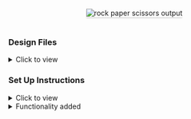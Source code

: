 



<br/>
<div style="text-align: center;">
    <img src="https://assets.ccbp.in/frontend/content/react-js/rock-paper-scissors-output.gif" alt="rock paper scissors output" style="max-width:70%;box-shadow:0 2.8px 2.2px rgba(0, 0, 0, 0.12)">
</div>
<br/>

### Design Files

<details>
<summary>Click to view</summary>

- [Extra Small (Size < 576px) and Small (Size >= 576px)](https://assets.ccbp.in/frontend/content/react-js/rock-paper-scissors-sm-outputs.png)
- [Medium (Size >= 768px), Large (Size >= 992px) and Extra Large (Size >= 1200px) - Playing View](https://assets.ccbp.in/frontend/content/react-js/rock-paper-scissors-lg-playing-output.png)
- [Medium (Size >= 768px), Large (Size >= 992px) and Extra Large (Size >= 1200px) - Game Results View](https://assets.ccbp.in/frontend/content/react-js/rock-paper-scissors-lg-game-results-output.png)
- [Medium (Size >= 768px), Large (Size >= 992px) and Extra Large (Size >= 1200px) - Game Rules View](https://assets.ccbp.in/frontend/content/react-js/rock-paper-scissors-lg-rules-output.png)

</details>

### Set Up Instructions

<details>
<summary>Click to view</summary>

- Download dependencies by running `npm install`
- Start up the app using `npm start`
</details>



<details>
<summary>Functionality added</summary>
<br/>

The app is having the following functionalities

- When we click on the **Rules** button, it  triggers a popup, and rules image will be displayed
- Initially, the score displayed will be `0`
- The App is provided with `choicesList`. It consists of a list of choice objects with the following properties in each choice object

  |   Key    | Data Type |
  | :------: | :-------: |
  |    id    |  String   |
  | imageUrl |  String   |

- When any of the three buttons (i.e Rock, Paper, Scissors) is clicked, then the [Game Results View](https://assets.ccbp.in/frontend/content/react-js/rock-paper-scissors-lg-game-results-output.png) will be displayed
- In the Game Results View, the opponent choice will be generated randomly among these three buttons (i.e Rock, Paper, Scissors)
- When the **Rock** button is clicked, then the rock image will be displayed as our choice in the Game Results View
- When the **Paper** button is clicked, then the paper image will be displayed as our choice in the Game Results View
- When the **Scissors** button is clicked, then the scissors image will be displayed as our choice in the Game Results View

  #### Game Rules

    <details>
    <summary>Click to view the Game Rules</summary>
    <br/>
    <img src="https://assets.ccbp.in/frontend/react-js/rock-paper-scissor/rules-image.png" alt="rules image" style="width:500px" />
    <br/>

  - Game result based on choices

    - When our choice is **paper** and the opponent choice is **rock**, then the result will be `YOU WON`
    - When our choice is **scissors** and the opponent choice is **rock**, then the result will be `YOU LOSE`
    - When our choice is **rock** and the opponent choice is **paper**, then the result will be `YOU LOSE`
    - When our choice is **scissors** and the opponent choice is **paper**, then the result will be `YOU WON`
    - When our choice is **rock** and the opponent choice is **scissors**, then the result will be `YOU WON`
    - When our choice is **paper** and the opponent choice is **scissors**, then the result will be `YOU LOSE`
    - When our choice and the opponent choice match, then the result will be `IT IS DRAW`

    </details>

- When the result is `YOU WON`, then the score wil be incremented by one
- When the result is `IT IS DRAW`, then there won't be any change in the score
- When the result is `YOU LOSE`, then the score will be decremented by one
- When the **PLAY AGAIN** button is clicked, then the [Playing View](https://assets.ccbp.in/frontend/content/react-js/rock-paper-scissors-lg-playing-output.png) will be displayed


### Resources

<details>
<summary>Image URLs</summary>

- [https://assets.ccbp.in/frontend/react-js/rock-paper-scissor/rules-image.png](https://assets.ccbp.in/frontend/react-js/rock-paper-scissor/rules-image.png) alt should be **rules**

</details>

<details>
<summary>Colors</summary>

<br/>

<div style="background-color: #ffffff; width: 150px; padding: 10px; color: black">Hex: #ffffff</div>
<div style="background-color: #223a5f; width: 150px; padding: 10px; color: white">Hex: #223a5f</div>

</details>

<details>
<summary>Font-families</summary>

- Roboto
- Bree Serif

</details>


